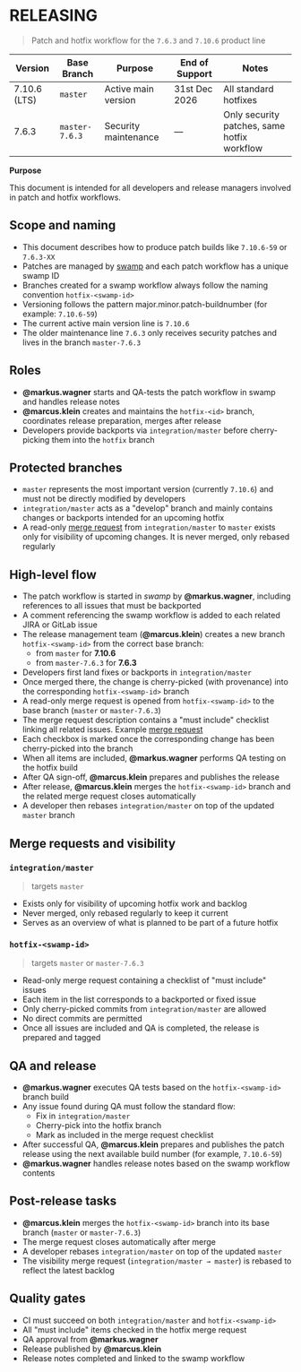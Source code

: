 # RELEASING

> Patch and hotfix workflow for the `7.6.3` and `7.10.6` product line

| Version      | Base Branch    | Purpose              | End of Support | Notes                                       |
|--------------|----------------|----------------------|----------------|---------------------------------------------|
| 7.10.6 (LTS) | `master`       | Active main version  | 31st Dec 2026  | All standard hotfixes                       |
| 7.6.3        | `master-7.6.3` | Security maintenance | —              | Only security patches, same hotfix workflow |


**Purpose**

This document is intended for all developers and release managers involved in patch and hotfix workflows.

## Scope and naming

- This document describes how to produce patch builds like `7.10.6-59` or `7.6.3-XX`
- Patches are managed by [swamp](https://wf.open-xchange.com/) and each patch workflow has a unique swamp ID
- Branches created for a swamp workflow always follow the naming convention `hotfix-<swamp-id>`
- Versioning follows the pattern major.minor.patch-buildnumber (for example: `7.10.6-59`)
- The current active main version line is `7.10.6`
- The older maintenance line `7.6.3` only receives security patches and lives in the branch `master-7.6.3`

## Roles

- **@markus.wagner** starts and QA-tests the patch workflow in swamp and handles release notes
- **@marcus.klein** creates and maintains the `hotfix-<id>` branch, coordinates release preparation, merges after release
- Developers provide backports via `integration/master` before cherry-picking them into the `hotfix` branch

## Protected branches

- `master` represents the most important version (currently `7.10.6`) and must not be directly modified by developers
- `integration/master` acts as a "develop" branch and mainly contains changes or backports intended for an upcoming hotfix
- A read-only [merge request](https://gitlab.open-xchange.com/frontend/core/-/merge_requests/1171) from `integration/master` to `master` exists only for visibility of upcoming changes. It is never merged, only rebased regularly

## High-level flow

- The patch workflow is started in *swamp* by **@markus.wagner**, including references to all issues that must be backported
- A comment referencing the swamp workflow is added to each related JIRA or GitLab issue
- The release management team (**@marcus.klein**) creates a new branch `hotfix-<swamp-id>` from the correct base branch:
  - from `master` for **7.10.6**
  - from `master-7.6.3` for **7.6.3**
- Developers first land fixes or backports in `integration/master`
- Once merged there, the change is cherry-picked (with provenance) into the corresponding `hotfix-<swamp-id>` branch
- A read-only merge request is opened from `hotfix-<swamp-id>` to the base branch (`master` or `master-7.6.3`)
- The merge request description contains a "must include" checklist linking all related issues. Example [merge request](https://gitlab.open-xchange.com/frontend/core/-/merge_requests/1318)
- Each checkbox is marked once the corresponding change has been cherry-picked into the branch
- When all items are included, **@markus.wagner** performs QA testing on the hotfix build
- After QA sign-off, **@marcus.klein** prepares and publishes the release
- After release, **@marcus.klein** merges the `hotfix-<swamp-id>` branch and the related merge request closes automatically
- A developer then rebases `integration/master` on top of the updated `master` branch

## Merge requests and visibility

### `integration/master`

> targets `master`

- Exists only for visibility of upcoming hotfix work and backlog
- Never merged, only rebased regularly to keep it current
- Serves as an overview of what is planned to be part of a future hotfix

### `hotfix-<swamp-id>`

> targets `master` or `master-7.6.3`

- Read-only merge request containing a checklist of "must include" issues
- Each item in the list corresponds to a backported or fixed issue
- Only cherry-picked commits from `integration/master` are allowed
- No direct commits are permitted
- Once all issues are included and QA is completed, the release is prepared and tagged

## QA and release

- **@markus.wagner** executes QA tests based on the `hotfix-<swamp-id>` branch build
- Any issue found during QA must follow the standard flow:
  - Fix in `integration/master`
  - Cherry-pick into the hotfix branch
  - Mark as included in the merge request checklist
- After successful QA, **@marcus.klein** prepares and publishes the patch release using the next available build number (for example, `7.10.6-59`)
- **@markus.wagner** handles release notes based on the swamp workflow contents

## Post-release tasks

- **@marcus.klein** merges the `hotfix-<swamp-id>` branch into its base branch (`master` or `master-7.6.3`)
- The merge request closes automatically after merge
- A developer rebases `integration/master` on top of the updated `master`
- The visibility merge request (`integration/master → master`) is rebased to reflect the latest backlog

## Quality gates

- CI must succeed on both `integration/master` and `hotfix-<swamp-id>`
- All "must include" items checked in the hotfix merge request
- QA approval from **@markus.wagner**
- Release published by **@marcus.klein**
- Release notes completed and linked to the swamp workflow


